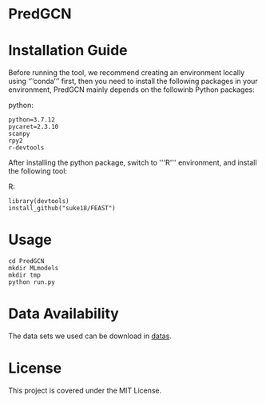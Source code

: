 # PredGCN

# Installation Guide
       
Before running the tool, we recommend creating an environment locally using ‘’‘conda’‘’ first, then you need to install the following packages in your environment, PredGCN mainly depends on the followinb Python packages:
      
python:

    python=3.7.12
    pycaret=2.3.10
    scanpy
    rpy2
    r-devtools
    
After installing the python package, switch to '''R''' environment, and install the following tool:
        
R:

    library(devtools)
    install_github("suke18/FEAST")

# Usage

    cd PredGCN
    mkdir MLmodels
    mkdir tmp
    python run.py

# Data Availability

The data sets we used can be download in <a href="https://figshare.com/articles/dataset/scCPEP/22333150">datas</a>.

# License
This project is covered under the MIT License.
